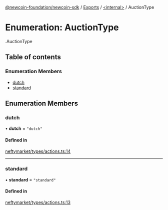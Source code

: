[@newcoin-foundation/newcoin-sdk](../README.md) / [Exports](../modules.md) / [<internal\>](../modules/internal_.md) / AuctionType

# Enumeration: AuctionType

[<internal>](../modules/internal_.md).AuctionType

## Table of contents

### Enumeration Members

- [dutch](internal_.AuctionType.md#dutch)
- [standard](internal_.AuctionType.md#standard)

## Enumeration Members

### dutch

• **dutch** = ``"dutch"``

#### Defined in

[neftymarket/types/actions.ts:14](https://github.com/Newcoin-Foundation/newcoin-sdk/blob/88af4a9/src/neftymarket/types/actions.ts#L14)

___

### standard

• **standard** = ``"standard"``

#### Defined in

[neftymarket/types/actions.ts:13](https://github.com/Newcoin-Foundation/newcoin-sdk/blob/88af4a9/src/neftymarket/types/actions.ts#L13)
